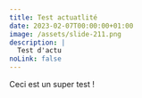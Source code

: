 ```yaml
---
title: Test actuatlité
date: 2023-02-07T00:00:00+01:00
image: /assets/slide-211.png
description: |
  Test d'actu
noLink: false
---
```

Ceci est un super test ! 
